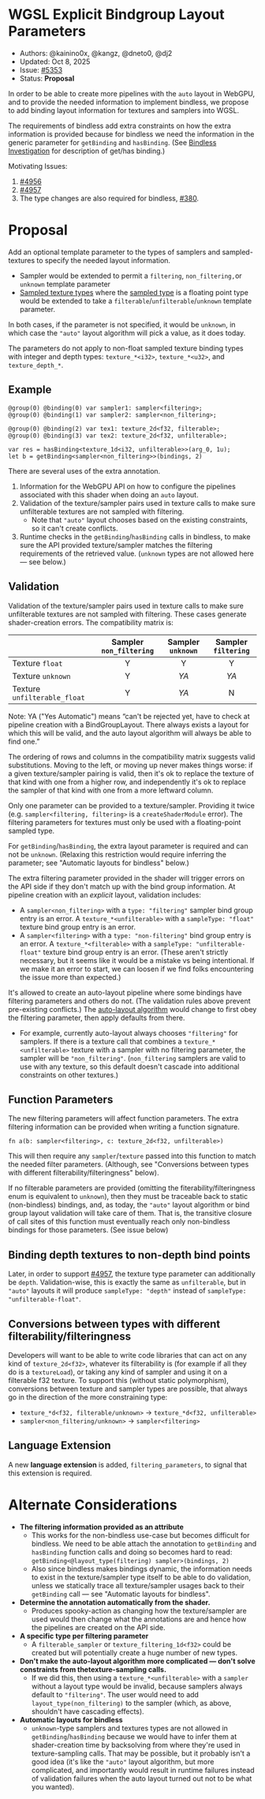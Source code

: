 
# WGSL Explicit Bindgroup Layout Parameters

* Authors: @kainino0x, @kangz, @dneto0, @dj2
* Updated: Oct 8, 2025
* Issue: [#5353](https://github.com/gpuweb/gpuweb/issues/5353)
* Status: **Proposal**

In order to be able to create more pipelines with the `auto` layout in WebGPU, and to provide the
needed information to implement bindless, we propose to add binding layout information for textures
and samplers into WGSL.

The requirements of bindless add extra constraints on how the extra information is provided because
for bindless we need the information in the generic parameter for `getBinding` and `hasBinding`.
(See [Bindless Investigation](https://hackmd.io/@cwfitzgerald/wgpu-bindless#Shader-API-round-2) for
description of get/has binding.)

Motivating Issues:
1. [#4956](https://github.com/gpuweb/gpuweb/issues/4956)
2. [#4957](https://github.com/gpuweb/gpuweb/issues/4957)
3. The type changes are also required for bindless, [#380](https://github.com/gpuweb/gpuweb/issues/380).


# Proposal

Add an optional template parameter to the types of samplers and sampled-textures to specify the
needed layout information.

* Sampler would be extended to permit a `filtering`, `non_filtering,`or `unknown` template parameter
* [Sampled texture types](https://gpuweb.github.io/gpuweb/wgsl/#sampled-texture-type) where the
  [sampled type](https://gpuweb.github.io/gpuweb/wgsl/#sampled-type) is a floating point type would
  be extended to take a `filterable`/`unfilterable`/`unknown` template parameter.

In both cases, if the parameter is not specified, it would be `unknown`, in which case the `"auto"`
layout algorithm will pick a value, as it does today.

The parameters do not apply to non-float sampled texture binding types with integer and depth
types: `texture_*<i32>`, `texture_*<u32>`, and `texture_depth_*`.

## Example

```wgsl
@group(0) @binding(0) var sampler1: sampler<filtering>;
@group(0) @binding(1) var sampler2: sampler<non_filtering>;

@group(0) @binding(2) var tex1: texture_2d<f32, filterable>;
@group(0) @binding(3) var tex2: texture_2d<f32, unfilterable>;

var res = hasBinding<texture_1d<i32, unfilterable>>(arg_0, 1u);
let b = getBinding<sampler<non_filtering>>(bindings, 2)
```

There are several uses of the extra annotation.

1. Information for the WebGPU API on how to configure the pipelines associated with this shader when
   doing an `auto` layout.
2. Validation of the texture/sampler pairs used in texture calls to make sure unfilterable textures
   are not sampled with filtering.
   * Note that `"auto"` layout chooses based on the existing constraints, so it can't
     create conflicts.
3. Runtime checks in the `getBinding`/`hasBinding` calls in bindless, to make sure the API provided
   texture/sampler matches the filtering requirements of the retrieved value. (`unknown` types are
   not allowed here — see below.)

## Validation

Validation of the texture/sampler pairs used in texture calls to make sure unfilterable textures are
not sampled with filtering.  These cases generate shader-creation errors.  The compatibility
matrix is:

|                              | Sampler `non_filtering` | Sampler `unknown`   | Sampler `filtering` |
| :--------------------------- | :---------------------: | :-----------------: | :-----------------: |
| Texture `float`              | Y                       | Y                   | Y                   |
| Texture `unknown`            | Y                       | *YA*                | *YA*                |
| Texture `unfilterable_float` | Y                       | *YA*                | N                   |

Note: YA ("Yes Automatic") means “can't be rejected yet, have to check at pipeline creation with a BindGroupLayout.
There always exists a layout for which this will be valid, and the auto layout algorithm will always
be able to find one.”

The ordering of rows and columns in the compatibility matrix suggests valid substitutions.
Moving to the left, or moving up never makes things worse: if a given texture/sampler pairing
is valid, then it's ok to replace the texture of that kind with one from a higher row,
and independently it's ok to replace the sampler of that kind with one from a more leftward column.

Only one parameter can be provided to a texture/sampler. Providing it twice (e.g.
`sampler<filtering, filtering>` is a `createShaderModule` error). The filtering parameters for
textures must only be used with a floating-point sampled type.

For `getBinding`/`hasBinding`, the extra layout parameter is required and can not be `unknown`.
(Relaxing this restriction would require inferring the parameter; see
"Automatic layouts for bindless" below.)

The extra filtering parameter provided in the shader will trigger errors on the API side if they
don't match up with the bind group information. At pipeline creation with an *explicit* layout,
validation includes:

* A `sampler<non_filtering>` with a `type: "filtering"` sampler bind group entry is an error.
  A `texture_*<unfilterable>` with a `sampleType: "float"` texture bind group entry is an error.
* A `sampler<filtering>` with a `type: "non-filtering"` bind group entry is an error.
  A `texture_*<filterable>` with a `sampleType: "unfilterable-float"` texture bind group entry is
  an error. (These aren't strictly necessary, but it seems like it would be a mistake vs being
  intentional. If we make it an error to start, we can loosen if we find folks encountering the
  issue more than expected.)

It's allowed to create an auto-layout pipeline where some bindings have filtering parameters and
others do not. (The validation rules above prevent pre-existing conflicts.) The
[auto-layout algorithm](https://gpuweb.github.io/gpuweb/#default-pipeline-layout) would change to
first obey the filtering parameter, then apply defaults from there.

* For example, currently auto-layout always chooses `"filtering"` for samplers. If there is a
  texture call that combines a `texture_*<unfilterable>` texture with a sampler with no filtering
  parameter, the sampler will be `"non_filtering"`. (`non_filtering` samplers are valid to use with
  any texture, so this default doesn't cascade into additional constraints on other textures.)

## Function Parameters

The new filtering parameters will affect function parameters. The extra filtering information can be
provided when writing a function signature.

```wgsl
fn a(b: sampler<filtering>, c: texture_2d<f32, unfilterable>)
```

This will then require any `sampler`/`texture` passed into this function to match the needed filter
parameters. (Although, see "Conversions between types with different filterability/filteringness"
below).

If no filterable parameters are provided (omitting the fiterability/filteringness enum is equivalent
to `unknown`), then they must be traceable back to static (non-bindless) bindings, and, as today,
the `"auto"` layout algorithm or bind group layout validation will take care of them. That is, the
transitive closure of call sites of this function must eventually reach only non-bindless bindings
for those parameters.  (See issue below)

## Binding depth textures to non-depth bind points

Later, in order to support [#4957](https://github.com/gpuweb/gpuweb/issues/4957), the texture type
parameter can additionally be `depth`. Validation-wise, this is exactly the same as `unfilterable`,
but in `"auto"` layouts it will produce `sampleType: "depth"` instead of
`sampleType: "unfilterable-float"`.

## Conversions between types with different filterability/filteringness

Developers will want to be able to write code libraries that can act on any kind of
`texture_2d<f32>`, whatever its filterability is (for example if all they do is a `textureLoad`), or
taking any kind of sampler and using it on a filterable f32 texture. To support this (without static
polymorphism), conversions between texture and sampler types are possible, that always go in the
direction of the more constraining type:

* `texture_*d<f32, filterable/unknown>` \-\> `texture_*d<f32, unfilterable>`
* `sampler<non_filtering/unknown>` \-\> `sampler<filtering>`

## Language Extension

A new **language extension** is added, `filtering_parameters`, to signal that this extension
is required.


# Alternate Considerations

* **The filtering information provided as an attribute**
  * This works for the non-bindless use-case but becomes difficult for bindless. We need to be able
    attach the annotation to `getBinding` and `hasBinding` function calls and doing so becomes hard
    to read: `getBinding<@layout_type(filtering) sampler>(bindings, 2)`
  * Also since bindless makes bindings dynamic, the information needs to exist in the texture/sampler
    type itself to be able to do validation, unless we statically trace all texture/sampler usages
    back to their `getBinding` call — see "Automatic layouts for bindless".
* **Determine the annotation automatically from the shader.**
  * Produces spooky-action as changing how the texture/sampler are used would then change what the
    annotations are and hence how the pipelines are created on the API side.
* **A specific type per filtering parameter**
  * A `filterable_sampler` or `texture_filtering_1d<f32>` could be created but will potentially
    create a huge number of new types.
* **Don't make the auto-layout algorithm more complicated — don't solve constraints from thetexture-sampling calls.**
  * If we did this, then using a `texture_*<unfilterable>` with a `sampler` without a layout type
    would be invalid, because samplers always default to `"filtering"`. The user would need to add
    `layout_type(non_filtering)` to the sampler (which, as above, shouldn't have cascading effects).
* **Automatic layouts for bindless**
  * `unknown`-type samplers and textures types are not allowed in `getBinding`/`hasBinding` because
    we would have to infer them at shader-creation time by backsolving from where they're used in
    texture-sampling calls. That may be possible, but it probably isn't a good idea (it's like the
    `"auto"` layout algorithm, but more complicated, and importantly would result in runtime
    failures instead of validation failures when the auto layout turned out not to be what you wanted).

